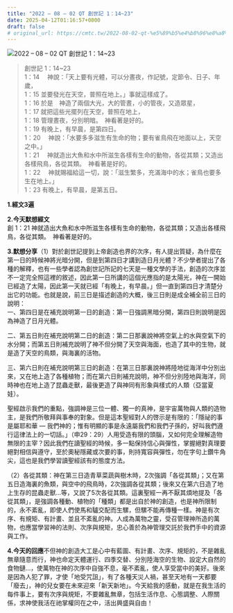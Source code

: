 ```yaml
---
title: "2022 – 08 – 02 QT 創世記 1：14~23"
date: 2025-04-12T01:16:57+0800
draft: false
# original_url: https://cmtc.tw/2022-08-02-qt-%e5%89%b5%e4%b8%96%e8%a8%98-1%ef%bc%9a1423
---
```


![2022 – 08 – 02 QT 創世記 1：14~23](/images/qt.jpg  "2022 – 08 – 02 QT 創世記 1：14~23")

> 創世記 1：14~23  
> 1：14 　神說：「天上要有光體，可以分晝夜，作記號，定節令、日子、年歲，  
> 1：15 並要發光在天空，普照在地上。」事就這樣成了。  
> 1：16 於是　神造了兩個大光，大的管晝，小的管夜，又造眾星，  
> 1：17 就把這些光擺列在天空，普照在地上，  
> 1：18 管理晝夜，分別明暗。　神看著是好的。  
> 1：19 有晚上，有早晨，是第四日。  
> 1：20 　神說：「水要多多滋生有生命的物；要有雀鳥飛在地面以上，天空之中。」  
> 1：21 　神就造出大魚和水中所滋生各樣有生命的動物，各從其類；又造出各樣飛鳥，各從其類。　神看著是好的。  
> 1：22 　神就賜福給這一切，說：「滋生繁多，充滿海中的水；雀鳥也要多生在地上。」  
> 1：23 有晚上，有早晨，是第五日。

**1.經文3遍**

**2.今天默想經文**  
創 1：21 神就造出大魚和水中所滋生各樣有生命的動物，各從其類；又造出各樣飛鳥，各從其類。　神看著是好的。

**3.默想分享**（1）對於創世記提到上帝創造也界的次序，有人提出質疑，為什麼在第一日的時候神將光暗分開，但是到第四日才講到造日月光體？不少學者提出了各種的解釋，也有一些學者認為創世記所記的七天是一種文學的手法，創造的次序並不一定完全照這裡的敘述，因此第一日所講的這個光應指的是太陽光，神在一開始已經造了太陽，因此第一天就已經「有晚上，有早晨。」但一直到第四日才清楚分出它的功能。也就是說，前三日是描述創造的大概，後三日則是成全補全前三日的說明：  
一、第四日是在補充說明第一日的創造：第一日強調黑暗分開，第四日則說明是因為神造了日月光體。

二、第五日則在補充說明第二日的創造：第二日那裏說神將空氣上的水與空氣下的水分開；而第五日則補充說明了神不但分開了天空與海面，也造了其中的生物，就是造了天空的鳥類，與海裏的活物。

三、第六日則在補充說明第三日的創造：在第三日那裏說神將陸地從海洋中分別出來，又在地上造了各種植物；而在第六日則補充說明，神不但分別陸地與海洋，同時神也在地上造了昆蟲走獸，最後更造了與神同有形象與樣式的人類（亞當夏娃）。

聖經啟示我們的重點，強調神是三位一體、獨一的真神，是宇宙萬物與人類的造物主，是我們所敬拜與事奉的對象。但是這本聖經對人的啓示是有限的：「隱祕的事是屬耶和華 — 我們神的；惟有明顯的事是永遠屬我們和我們子孫的，好叫我們遵行這律法上的一切話。」（申29：29）人用受造有限的頭腦，又如何完全理解造物無限的主宰？因此我們在讀聖經的時候，多一點保持信心與彈性，掌握絕對真理要絕對相信與遵守，至於奧秘隱藏或次要的事，則持寬容與彈性，勿在字句上鑽牛角尖，這也是我們學習讀聖經該有的態度方法。

（2）各從其類：神在第三日造青草菜蔬與樹木時，2次強調「各從其類」；又在第五日造海裏的魚類，與空中的飛鳥時，2次強調各從其類；後來又在第六日造了地上生存的昆蟲走獸…等，又說了5次各從其類。這裏聖經一再不厭其煩地提及「各從其類」，是強調各種動、植物的「種類」都是出自於神的創造，也是神所限制的，永不紊亂，即使人們使馬和驢交配而生騾，但騾不能再傳種一樣。神是有次序、有規矩、有計畫、並且不紊亂的神。人成為萬物之靈，受召管理神所造的萬物，也應當學習神的法則、次序與規矩，忠心善於為神管理交託於我們手中的資源與工作。

**4.今天的回應**不但神的創造大工是心中有藍圖、有計畫、次序、規矩的，不是雜亂無章隨意而行，神也命定天體運行、四季交替、分別陸海空的生物、設定大自然的食物鏈…，使萬物在神的次序中自強不息，毫不紊亂，使人享受當中的美好。後來是因為人犯了罪，才使「地受咒詛」，有了各種天災人禍，甚至天地有一天都要「廢去」，神的兒女要在未來迎來「新天新地」。今天給我的感動，就是在我生活的每件事上，要有次序與規矩，不要雜亂無章，包括生活作息、心態調整、人際關係，求神使我活在祂掌權同在之中，活出興盛與自由！